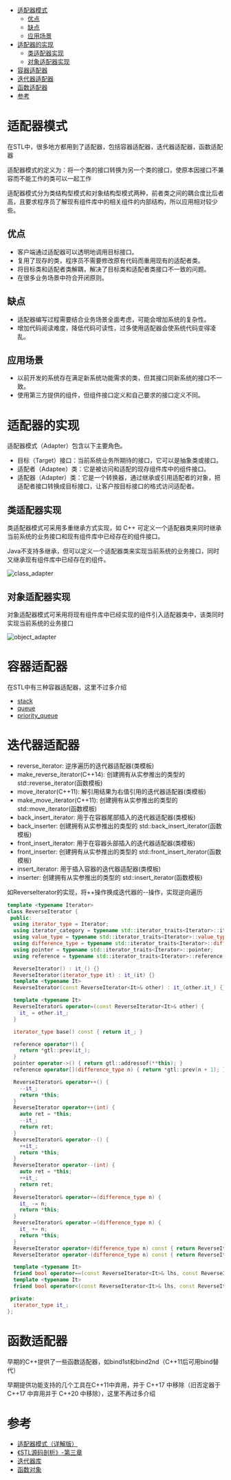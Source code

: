 - [适配器模式](#适配器模式)
  - [优点](#优点)
  - [缺点](#缺点)
  - [应用场景](#应用场景)
- [适配器的实现](#适配器的实现)
  - [类适配器实现](#类适配器实现)
  - [对象适配器实现](#对象适配器实现)
- [容器适配器](#容器适配器)
- [迭代器适配器](#迭代器适配器)
- [函数适配器](#函数适配器)
- [参考](#参考)

# 适配器模式

在STL中，很多地方都用到了适配器，包括容器适配器，迭代器适配器，函数适配器

适配器模式的定义为：将一个类的接口转换为另一个类的接口，使原本因接口不兼容而不能工作的类可以一起工作

适配器模式分为类结构型模式和对象结构型模式两种，前者类之间的耦合度比后者高，且要求程序员了解现有组件库中的相关组件的内部结构，所以应用相对较少些。

## 优点

- 客户端通过适配器可以透明地调用目标接口。
- 复用了现存的类，程序员不需要修改原有代码而重用现有的适配者类。
- 将目标类和适配者类解耦，解决了目标类和适配者类接口不一致的问题。
- 在很多业务场景中符合开闭原则。

## 缺点

- 适配器编写过程需要结合业务场景全面考虑，可能会增加系统的复杂性。
- 增加代码阅读难度，降低代码可读性，过多使用适配器会使系统代码变得凌乱。

## 应用场景

- 以前开发的系统存在满足新系统功能需求的类，但其接口同新系统的接口不一致。
- 使用第三方提供的组件，但组件接口定义和自己要求的接口定义不同。

# 适配器的实现

适配器模式（Adapter）包含以下主要角色。

- 目标（Target）接口：当前系统业务所期待的接口，它可以是抽象类或接口。
- 适配者（Adaptee）类：它是被访问和适配的现存组件库中的组件接口。
- 适配器（Adapter）类：它是一个转换器，通过继承或引用适配者的对象，把适配者接口转换成目标接口，让客户按目标接口的格式访问适配者。

## 类适配器实现

类适配器模式可采用多重继承方式实现，如 C++ 可定义一个适配器类来同时继承当前系统的业务接口和现有组件库中已经存在的组件接口。

Java不支持多继承，但可以定义一个适配器类来实现当前系统的业务接口，同时又继承现有组件库中已经存在的组件。

![class_adapter](images/class_adapter.gif)

## 对象适配器实现

对象适配器模式可釆用将现有组件库中已经实现的组件引入适配器类中，该类同时实现当前系统的业务接口

![object_adapter](images/object_adapter.gif)

# 容器适配器

在STL中有三种容器适配器，这里不过多介绍

- [stack](stack.md)
- [queue](queue.md)
- [priority_queue](priority_queue.md)

# 迭代器适配器

- reverse_iterator: 逆序遍历的迭代器适配器(类模板)
- make_reverse_iterator(C++14): 创建拥有从实参推出的类型的 std::reverse_iterator(函数模板)
- move_iterator(C++11): 解引用结果为右值引用的迭代器适配器(类模板)
- make_move_iterator(C++11): 创建拥有从实参推出的类型的 std::move_iterator(函数模板)
- back_insert_iterator: 用于在容器尾部插入的迭代器适配器(类模板)
- back_inserter: 创建拥有从实参推出的类型的 std::back_insert_iterator(函数模板)
- front_insert_iterator: 用于在容器头部插入的迭代器适配器(类模板)
- front_inserter: 创建拥有从实参推出的类型的 std::front_insert_iterator(函数模板)
- insert_iterator: 用于插入容器的迭代器适配器(类模板)
- inserter: 创建拥有从实参推出的类型的 std::insert_iterator(函数模板)

如ReverseIterator的实现，将++操作换成迭代器的--操作，实现逆向遍历

```cpp
template <typename Iterator>
class ReverseIterator {
 public:
  using iterator_type = Iterator;
  using iterator_category = typename std::iterator_traits<Iterator>::iterator_category;
  using value_type = typename std::iterator_traits<Iterator>::value_type;
  using difference_type = typename std::iterator_traits<Iterator>::difference_type;
  using pointer = typename std::iterator_traits<Iterator>::pointer;
  using reference = typename std::iterator_traits<Iterator>::reference;

  ReverseIterator() : it_() {}
  ReverseIterator(iterator_type it) : it_(it) {}
  template <typename It>
  ReverseIterator(const ReverseIterator<It>& other) : it_(other.it_) {}

  template <typename It>
  ReverseIterator& operator=(const ReverseIterator<It>& other) {
    it_ = other.it_;
  }

  iterator_type base() const { return it_; }

  reference operator*() {
    return *gtl::prev(it_);
  }
  pointer operator->() { return gtl::addressof(**this); }
  reference operator[](difference_type n) { return *gtl::prev(n + 1); }

  ReverseIterator& operator++() {
    --it_;
    return *this;
  }
  ReverseIterator operator++(int) {
    auto ret = *this;
    --it_;
    return ret;
  }
  ReverseIterator& operator--() {
    ++it_;
    return *this;
  }
  ReverseIterator operator--(int) {
    auto ret = *this;
    ++it_;
    return ret;
  }
  ReverseIterator& operator+=(difference_type n) {
    it_ -= n;
    return *this;
  }
  ReverseIterator& operator-=(difference_type n) {
    it_ += n;
    return *this;
  }
  ReverseIterator operator+(difference_type n) const { return ReverseIterator(it_ - n); }
  ReverseIterator operator-(difference_type n) const { return ReverseIterator(it_ + n); }

  template <typename It>
  friend bool operator==(const ReverseIterator<It>& lhs, const ReverseIterator<It>& rhs);
  template <typename It>
  friend bool operator<(const ReverseIterator<It>& lhs, const ReverseIterator<It>& rhs);

 private:
  iterator_type it_;
};
```

# 函数适配器

早期的C++提供了一些函数适配器，如bind1st和bind2nd（C++11后可用bind替代）

早期提供功能支持的几个工具在C++11中弃用，并于 C++17 中移除（旧否定器于 C++17 中弃用并于 C++20 中移除），这里不再过多介绍

# 参考

- [适配器模式（详解版）](http://c.biancheng.net/view/1361.html)
- [《STL源码剖析》-第三章](https://item.jd.com/11821611.html)
- [迭代器库](https://zh.cppreference.com/w/cpp/iterator)
- [函数对象](https://zh.cppreference.com/w/cpp/utility/functional)